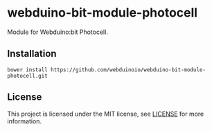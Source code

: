 # webduino-bit-module-photocell

Module for Webduino:bit Photocell.

## Installation

```shell
bower install https://github.com/webduinoio/webduino-bit-module-photocell.git
```

## License

This project is licensed under the MIT license, see [LICENSE](LICENSE) for more information.
